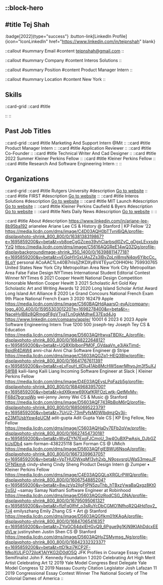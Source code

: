::block-hero
---
#title
Tej Shah
---

:badge[2022]{type="success"}
:button-link[LinkedIn Profile]{icon="IconLinkedIn" href="https://www.linkedin.com/in/tejpnshah" blank}

::callout
#summary
Email
#content
tejpnshah@gmail.com
::

::callout
#summary
Company
#content
Interos Solutions
::

::callout
#summary
Position
#content
Product Manager Intern
::

::callout
#summary
Location
#content
New York
::

## Skills
::card-grid
::card
#title

::
::

## Past Job Titles
::card-grid
::card
#title
Marketing And Support Intern @Mit
::
::card
#title
Product Manager Intern
::
::card
#title
Application Reviewer
::
::card
#title
Co-Founder
::
::card
#title
Technical Writer And Cad Designer
::
::card
#title
2022 Summer Kleiner Perkins Fellow
::
::card
#title
Kleiner Perkins Fellow
::
::card
#title
Research And Software Engineering Intern
::
::

## Organizations
::card-grid
::card
#title
Rutgers University
#description
[Go to website](rutgers.edu)
::
::card
#title
FIRST
#description
[Go to website](firstinspires.org)
::
::card
#title
Interos Solutions
#description
[Go to website](interos.net)
::
::card
#title
MIT Launch
#description
[Go to website](launchsummer.org)
::
::card
#title
Kleiner Perkins Caufield & Byers
#description
[Go to website](kpcb.com)
::
::card
#title
Nets Daily News
#description
[Go to website](netsdailynews.com)
::
::

::card
#title
About
#description
https://www.linkedin.com/in/ariane-lee-8b95ba192 arianelee Ariane Lee CS & History @ Stanford | KP Fellow ‘22 https://media.licdn.com/dms/image/C4D03AQH0bTTvni6iQA/profile-displayphoto-shrink_800_800/0/1638138319867?e=1695859200&v=beta&t=vb8oeCgGZceq39vhCiarbsdl0ZvC_gDgxLEvxsdqYzQ https://media.licdn.com/dms/image/C5616AQGReE14wQ3ZQg/profile-displaybackgroundimage-shrink_350_1400/0/1639881147718?e=1695859200&v=beta&t=yEGqH1rGxUAsZZs3lBvZpLnl8msN4qy6YjbcCc_8LqY personal ACoAAC1Ln40B7nIsIjZtKDXy8V4TEyurC0HH0Hc 759930765 United States New York City Metropolitan Area New York City Metropolitan Area False False Design NYTimes International Student Editorial Contest Winner  NYTimes 6 2021 Cooper Hewitt National Design Competition Honorable Mention Cooper Hewitt 3 2021 Scholastic Art Gold Key Scholastic Art and Writing Awards 12 2020 Long Island Scholar Artist Award Long Island Art Alliance 8 2020 Le Grand Concours National French Exam 9th Place National French Exam 3 2020 162479 Apple https://media.licdn.com/dms/image/C560BAQHdAaarsO-eyA/company-logo_400_400/0/1595530301220?e=1698278400&v=beta&t=-NaceHylB8z8QRmgdF8gVTyaTLn0gkMdhwE37Esd4Jg https://www.linkedin.com/company/apple/ 10001 6 2023 6 2023 Apple Software Engineering Intern True 1200 500 joseph-tey Joseph Tey CS & Education https://media.licdn.com/dms/image/D5603AQHtwvaTBDXc_A/profile-displayphoto-shrink_800_800/0/1684822264812?e=1695859200&v=beta&t=UQ8XIblbonPM0F_GVdaaVn_e3jAkTimd-8pidR4DAW4 anni-chai Anni Chai Software Engineer @ Stripe https://media.licdn.com/dms/image/C5603AQGZp1-HEQ3BIw/profile-displayphoto-shrink_800_800/0/1664176761139?e=1695859200&v=beta&t=eLvFouH_tIDlu41Ab8McHW5swrMhyoJm3f5uXJ58fB8 kaili-liang Kaili Liang Incoming Software Engineer at Slack | Kleiner Perkins Fellow https://media.licdn.com/dms/image/D4E03AQEysLPqFazb5g/profile-displayphoto-shrink_800_800/0/1684968395700?e=1695859200&v=beta&t=kdX6kww69lXafKRFOzLwtk-QetMxMv-F68d7bgrxpWo wei-jenny Jenny Wei CS & Music @ Stanford https://media.licdn.com/dms/image/D5603AQF743RbBoM6rQ/profile-displayphoto-shrink_800_800/0/1685069522379?e=1695859200&v=beta&t=7UrU2-73mPyfsM0WIbdmzQv3ji-e23M1UsbYpw4pUCM adit-gupta Adit Gupta Yale CS | KP Eng Fellow, Neo Fellow https://media.licdn.com/dms/image/C5603AQHaDv7EFb2qVw/profile-displayphoto-shrink_800_800/0/1662745473018?e=1695859200&v=beta&t=WydZYN7ExoFJCmoU_3w4OuBXPwAsjs_DJbGZkUsIDb4 sam-forman-438225118 Sam Forman CS @ UMich https://media.licdn.com/dms/image/D5603AQFgIEBWU6NsoA/profile-displayphoto-shrink_800_800/0/1667339963705?e=1695859200&v=beta&t=VpTHUDWxqM13yh2xb_N9osvsrqUWaS3meuJFOFN5kmA cindy-sheng Cindy Sheng Product Design Intern @ Zumper • Kleiner Perkins Fellow https://media.licdn.com/dms/image/C4E03AQGQLqXRGLrPWQ/profile-displayphoto-shrink_800_800/0/1606754885204?e=1695859200&v=beta&t=8wJzVq2IlgFtPN5zuThb_hTBxzVwaBaQxgz8Kt02oSU ~samay Samay Nathani Software Engineer at Robinhood https://media.licdn.com/dms/image/D5603AQGzRodCSG_GNA/profile-displayphoto-shrink_800_800/0/1679509506132?e=1695859200&v=beta&t=fIzFq0lfhf_o3sRuYcDbCGMO1NfhoR2Q4Hd1ov2_7J4 emilyszhang Emily Zhang CS + Art @ Stanford https://media.licdn.com/dms/image/D5603AQGfIkm01tKAgA/profile-displayphoto-shrink_800_800/0/1684706541635?e=1695859200&v=beta&t=ZYqGC64dxlEHGvQ9_6Pgue9g1KjN9KIAhDdcxEEdVLw justinyshen Justin Shen CS @ Stanford https://media.licdn.com/dms/image/D5603AQHyZSMymsg_Ng/profile-displayphoto-shrink_800_800/0/1684233232337?e=1695859200&v=beta&t=ttD1kzi7KCP2F-MkoXULjFO72jloK1AlYKG2jD0dO5Q JFK Profiles in Courage Essay Contest Semifinalist John F. Kennedy Foundation 1 2020 Celebrating Art High Merit Artist Celebrating Art 12 2019 Yale Model Congress Best Delegate Yale Model Congress 12 2019 Nassau County Citation Legislator Josh Lafazan 11 2019 Congressional Essay Contest Winner The National Society of The Colonial Dames of America
::
